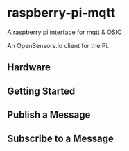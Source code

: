 raspberry-pi-mqtt
=================

A raspberry pi interface for mqtt &amp; OSIO

An OpenSensors.io client for the Pi.

## Hardware

## Getting Started

## Publish a Message

## Subscribe to a Message
